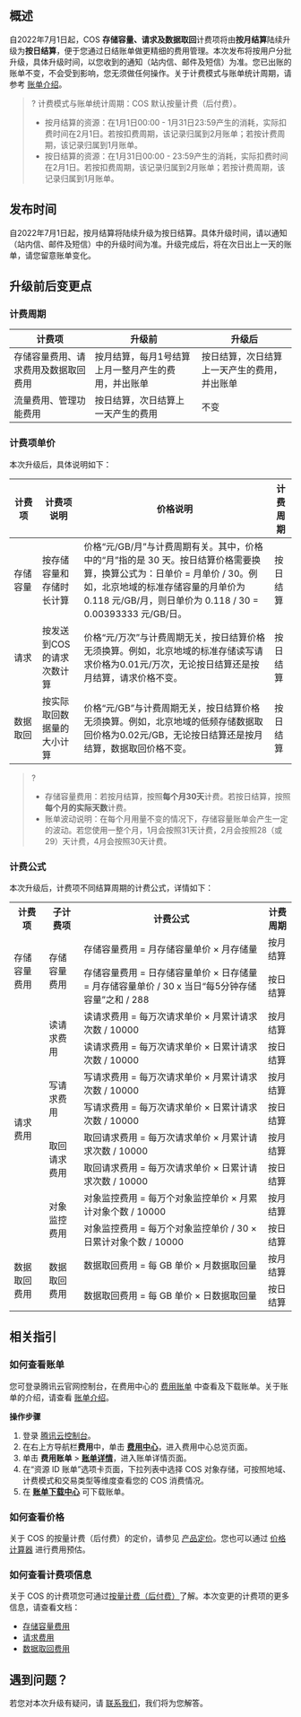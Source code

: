 ## 概述

自2022年7月1日起，COS **存储容量、请求及数据取回**计费项将由**按月结算**陆续升级为**按日结算**，便于您通过日结账单做更精细的费用管理。本次发布将按用户分批升级，具体升级时间，以您收到的通知（站内信、邮件及短信）为准。您已出账的账单不变，不会受到影响，您无须做任何操作。关于计费模式与账单统计周期，请参考 [账单介绍](https://cloud.tencent.com/document/product/555/30250#.E8.AE.A1.E8.B4.B9.E6.A8.A1.E5.BC.8F.E4.B8.8E.E8.B4.A6.E5.8D.95.E7.BB.9F.E8.AE.A1.E5.91.A8.E6.9C.9F)。

>?
>计费模式与账单统计周期：COS 默认按量计费（后付费）。
> - 按月结算的资源：在1月1日00:00 - 1月31日23:59产生的消耗，实际扣费时间在2月1日。若按扣费周期，该记录归属到2月账单；若按计费周期，该记录归属到1月账单。 
> - 按日结算的资源：在1月31日00:00 - 23:59产生的消耗，实际扣费时间在2月1日。若按扣费周期，该记录归属到2月账单；若按计费周期，该记录归属到1月账单。

## 发布时间

自2022年7月1日起，按月结算将陆续升级为按日结算。具体升级时间，请以通知（站内信、邮件及短信）中的升级时间为准。升级完成后，将在次日出上一天的账单，请您留意账单变化。

## 升级前后变更点

### 计费周期

| 计费项                               | 升级前                          | 升级后                         |
| ------------------------------------ | ------------------------------- | ------------------------------ |
| 存储容量费用、请求费用及数据取回费用 | 按月结算，每月1号结算上月一整月产生的费用，并出账单 | 按日结算，次日结算上一天产生的费用，并出账单       |
| 流量费用、管理功能费用               | 按日结算，次日结算上一天产生的费用  | 不变   |


### 计费项单价

本次升级后，具体说明如下：

<table>
<thead>
<tr>
<th width="10%">计费项</th>
<th>计费项说明</th>
<th>价格说明</th>
<th>计费周期</th>
</tr>
</thead>
<tbody><tr>
<td>存储容量</td>
<td>按存储容量和存储时长计算</td>
<td>价格“元/GB/月”与计费周期有关。其中，价格中的“月”指的是 30 天。按日结算价格需要换算，换算公式为：日单价 = 月单价 / 30。例如，北京地域的标准存储容量的月单价为0.118 元/GB/月，则日单价为 0.118 / 30 = 0.00393333 元/GB/日。</td>
<td>按日结算</td>
</tr>
<tr>
<td>请求</td>
<td>按发送到COS的请求次数计算</td>
<td>价格“元/万次”与计费周期无关，按日结算价格无须换算。例如，北京地域的标准存储读写请求价格为0.01元/万次，无论按日结算还是按月结算，请求价格不变。</td>
<td>按日结算</td>
</tr>
<tr>
<td>数据取回</td>
<td>按实际取回数据量的大小计算</td>
<td>价格“元/GB”与计费周期无关，按日结算价格无须换算。例如，北京地域的低频存储数据取回价格为0.02元/GB，无论按日结算还是按月结算，数据取回价格不变。</td>
<td>按日结算</td>
</tr>
</tbody></table>

>?
>- 存储容量费用：若按月结算，按照**每个月30天**计费。若按日结算，按照**每个月的实际天数**计费。
>- 账单波动说明：在每个月用量不变的情况下，存储容量账单会产生一定的波动。若您使用一整个月，1月会按照31天计费，2月会按照28（或29）天计费，4月会按照30天计费。

### 计费公式

本次升级后，计费项不同结算周期的计费公式，详情如下：

<table>
   <tr>
      <th>计费项</th>
      <th>子计费项</th>
      <th>计费公式</th>
      <th>计费周期</th>
   </tr>
   <tr>
      <td rowspan=2>存储容量费用</td>
      <td rowspan=2>存储容量费用</td>
      <td>存储容量费用 = 月存储容量单价 × 月存储量</td>
      <td>按月结算</td>
   </tr>
   <tr>
      <td>存储容量费用 = 日存储容量单价 × 日存储量 = 月存储容量单价 / 30 x 当日“每5分钟存储容量”之和 / 288</td>
      <td>按日结算</td>
   </tr>
   <tr>
      <td rowspan=8>请求费用</td>
      <td rowspan=2>读请求费用</td>
      <td>读请求费用 = 每万次请求单价 × 月累计请求次数 / 10000</td>
      <td>按月结算</td>
   </tr>
   <tr>
      <td>读请求费用 = 每万次请求单价 × 日累计请求次数 / 10000</td>
      <td>按日结算</td>
   </tr>
   <tr>
      <td rowspan=2>写请求费用</td>
      <td>写请求费用 = 每万次请求单价 × 月累计请求次数 / 10000</td>
      <td>按月结算</td>
   </tr>
   <tr>
      <td>写请求费用 = 每万次请求单价 × 日累计请求次数 / 10000</td>
      <td>按日结算</td>
   </tr>
   <tr>
      <td rowspan=2>取回请求费用</td>
      <td>取回请求费用 = 每万次请求单价 × 月累计请求次数 / 10000</td>
      <td>按月结算</td>
   </tr>
   <tr>
      <td>取回请求费用 = 每万次请求单价 × 日累计请求次数 / 10000</td>
      <td>按日结算</td>
   </tr>
   <tr>
      <td rowspan=2>对象监控费用</td>
      <td>对象监控费用 = 每万个对象监控单价 × 月累计对象个数 / 10000</td>
      <td>按月结算</td>
   </tr>
   <tr>
      <td>对象监控费用 = 每万个对象监控单价 / 30 × 日累计对象个数 / 10000</td>
      <td>按日结算</td>
   </tr>
   <tr>
      <td rowspan=2>数据取回费用</td>
      <td rowspan=2>数据取回费用</td>
      <td>数据取回费用 = 每 GB 单价 × 月数据取回量</td>
      <td>按月结算</td>
   </tr>
   <tr>
      <td>数据取回费用 = 每 GB 单价 × 日数据取回量</td>
      <td>按日结算</td>
   </tr>
</table>

## 相关指引

### 如何查看账单

您可登录腾讯云官网控制台，在费用中心的 [费用账单](https://console.cloud.tencent.com/expense/bill/overview) 中查看及下载账单。关于账单的介绍，请查看 [账单介绍](https://cloud.tencent.com/document/product/555/30250#.E8.AE.A1.E8.B4.B9.E6.A8.A1.E5.BC.8F.E4.B8.8E.E8.B4.A6.E5.8D.95.E7.BB.9F.E8.AE.A1.E5.91.A8.E6.9C.9F)。

**操作步骤**

1. 登录 [腾讯云控制台](https://console.cloud.tencent.com/)。
2. 在右上方导航栏**费用**中，单击 **[费用中心](https://console.cloud.tencent.com/expense)**，进入费用中心总览页面。
3. 单击 **费用账单** > **[账单详情](https://console.cloud.tencent.com/expense/bill/summary)**，进入账单详情页面。
4. 在“资源 ID 账单”选项卡页面，下拉列表中选择 COS 对象存储，可按照地域、计费模式和交易类型等维度查看您的 COS 消费情况。
5. 在 **[账单下载中心](https://console.cloud.tencent.com/expense/bill/downloadCenter)** 可下载账单。

### 如何查看价格

关于 COS 的按量计费（后付费）的定价，请参见 [产品定价](https://buy.cloud.tencent.com/price/cos)。您也可以通过 [价格计算器](https://buy.cloud.tencent.com/price/cos/calculator) 进行费用预估。

### 如何查看计费项信息

关于 COS 的计费项您可通过[按量计费（后付费）](https://cloud.tencent.com/document/product/436/36522)了解。本次变更的计费项的更多信息，请查看文档：
- [存储容量费用](https://cloud.tencent.com/document/product/436/53482)
- [请求费用](https://cloud.tencent.com/document/product/436/53861)
- [数据取回费用](https://cloud.tencent.com/document/product/436/53862)


## 遇到问题？

若您对本次升级有疑问，请 [联系我们](https://cloud.tencent.com/document/product/436/37708)，我们将为您解答。
